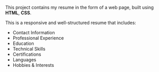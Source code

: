 
This project contains my resume in the form of a web page, built using **HTML**, **CSS**.  
 
This is a responsive and well-structured resume that includes:  

- Contact Information  
- Professional Experience  
- Education  
- Technical Skills  
- Certifications  
- Languages  
- Hobbies & Interests  

